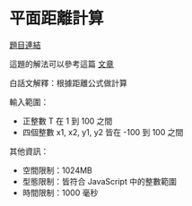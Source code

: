 # 平面距離計算

[題目連結](https://oj.lidemy.com/problem/1032)

這題的解法可以參考這篇 [文章](https://jubeatt.github.io/2021/12/28/calculate-distance/)

白話文解釋：根據距離公式做計算

輸入範圍：
- 正整數 T 在 1 到 100 之間
- 四個整數 x1, x2, y1, y2 皆在 -100 到 100 之間 

其他資訊：
- 空間限制：1024MB
- 型態限制：皆符合 JavaScript 中的整數範圍
- 時間限制：1000 毫秒